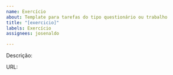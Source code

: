 ```yaml
---
name: Exercício
about: Template para tarefas do tipo questionário ou trabalho
title: "[exercicio]"
labels: Exercício
assignees: josenaldo

---
```


Descrição: 

URL:
